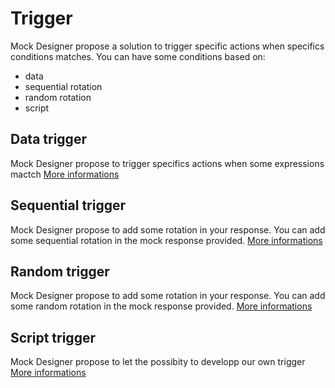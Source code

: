 # Trigger
Mock Designer propose a solution to trigger specific actions when specifics conditions matches.
You can have some conditions based on:
* data
* sequential rotation
* random rotation
* script

## Data trigger
Mock Designer propose to trigger specifics actions when some expressions mactch
[More informations]()

## Sequential trigger
Mock Designer propose to add some rotation in your response. You can add some sequential rotation in the mock response provided.
[More informations](https://github.com/kevinramage/mockDesigner/blob/master/doc/sequential.md)

## Random trigger
Mock Designer propose to add some rotation in your response. You can add some random rotation in the mock response provided.
[More informations](https://github.com/kevinramage/mockDesigner/blob/master/doc/random.md)

## Script trigger
Mock Designer propose to let the possibity to developp our own trigger
[More informations]()